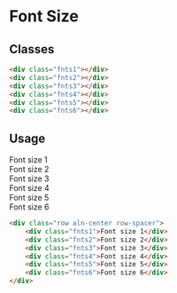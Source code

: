 # Font Size

## Classes
```html
<div class="fnts1"></div>
<div class="fnts2"></div>
<div class="fnts3"></div>
<div class="fnts4"></div>
<div class="fnts5"></div>
<div class="fnts6"></div>
```

## Usage
<div class="row aln-center row-spacer">
    <div class="fnts1">Font size 1</div>
    <div class="fnts2">Font size 2</div>
    <div class="fnts3">Font size 3</div>
    <div class="fnts4">Font size 4</div>
    <div class="fnts5">Font size 5</div>
    <div class="fnts6">Font size 6</div>
</div>

```html
<div class="row aln-center row-spacer">
    <div class="fnts1">Font size 1</div>
    <div class="fnts2">Font size 2</div>
    <div class="fnts3">Font size 3</div>
    <div class="fnts4">Font size 4</div>
    <div class="fnts5">Font size 5</div>
    <div class="fnts6">Font size 6</div>
</div>
```
